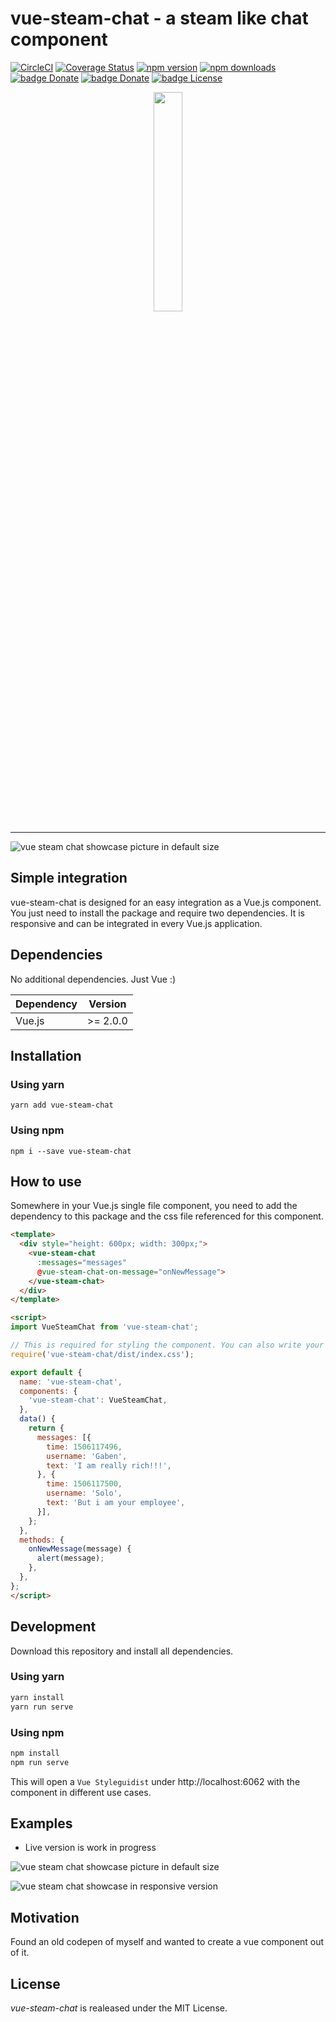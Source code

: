 # vue-steam-chat - a steam like chat component

[![CircleCI](https://circleci.com/gh/igeligel/vue-steam-chat.svg?style=shield)](https://circleci.com/gh/igeligel/vue-steam-chat)
[![Coverage Status](https://coveralls.io/repos/github/igeligel/vue-steam-chat/badge.svg?branch=master)](https://coveralls.io/github/igeligel/vue-steam-chat?branch=master)
[![npm version](https://img.shields.io/npm/v/vue-steam-chat.svg)](https://www.npmjs.com/package/vue-steam-chat)
[![npm downloads](https://img.shields.io/npm/dt/vue-steam-chat.svg)](https://www.npmjs.com/package/vue-steam-chat)
 <a href="https://www.paypal.me/kevinpeters96/1"><img src="https://img.shields.io/badge/Donate-Paypal-003087.svg?style=flat" alt="badge Donate" /></a> <a href="https://steamcommunity.com/tradeoffer/new/?partner=68364320&token=CzTCv8JM"><img src="https://img.shields.io/badge/Donate-Steam-000000.svg?style=flat" alt="badge Donate" /></a> <a href="./LICENSE"><img src="https://img.shields.io/badge/License-MIT-1da1f2.svg?style=flat" alt="badge License" /></a>

<p align="center"><img width=30% src="http://svgur.com/i/3AZ.svg"></p>

---

![vue steam chat showcase picture in default size](https://i.imgur.com/1mCVWRa.png "vue steam chat showcase picture in default size")

## Simple integration

vue-steam-chat is designed for an easy integration as a Vue.js component. You just need to install the package and require two dependencies. It is responsive and can be integrated in every Vue.js application.

## Dependencies

No additional dependencies. Just Vue :)

| Dependency | Version  |
| ---------- | -------- |
| Vue.js     | >= 2.0.0 |

## Installation

### Using yarn

`yarn add vue-steam-chat`

### Using npm

`npm i --save vue-steam-chat`

## How to use

Somewhere in your Vue.js single file component, you need to add the dependency to this package and the css file referenced for this component.

```html
<template>
  <div style="height: 600px; width: 300px;">
    <vue-steam-chat
      :messages="messages"
      @vue-steam-chat-on-message="onNewMessage">
    </vue-steam-chat>
  </div>
</template>

<script>
import VueSteamChat from 'vue-steam-chat';

// This is required for styling the component. You can also write your own stylesheet. You can find my styles inside the vue component
require('vue-steam-chat/dist/index.css');

export default {
  name: 'vue-steam-chat',
  components: {
    'vue-steam-chat': VueSteamChat,
  },
  data() {
    return {
      messages: [{
        time: 1506117496,
        username: 'Gaben',
        text: 'I am really rich!!!',
      }, {
        time: 1506117500,
        username: 'Solo',
        text: 'But i am your employee',
      }],
    };
  },
  methods: {
    onNewMessage(message) {
      alert(message);
    },
  },
};
</script>
```

## Development

Download this repository and install all dependencies.

### Using yarn

```bash
yarn install
yarn run serve
```

### Using npm

```bash
npm install
npm run serve
```

This will open a `Vue Styleguidist` under http://localhost:6062 with the component in different use cases.

## Examples

- Live version is work in progress

![vue steam chat showcase picture in default size](https://i.imgur.com/1mCVWRa.png "vue steam chat showcase picture in default size")

![vue steam chat showcase in responsive version](https://i.imgur.com/M8IZ8GT.png "vue steam chat showcase in responsive version")

## Motivation

Found an old codepen of myself and wanted to create a vue component out of it.

## License

*vue-steam-chat* is realeased under the MIT License.
